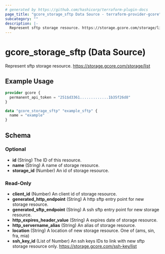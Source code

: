 ```yaml
---
# generated by https://github.com/hashicorp/terraform-plugin-docs
page_title: "gcore_storage_sftp Data Source - terraform-provider-gcore"
subcategory: ""
description: |-
  Represent sftp storage resource. https://storage.gcore.com/storage/list
---
```


# gcore_storage_sftp (Data Source)

Represent sftp storage resource. https://storage.gcore.com/storage/list

## Example Usage

```terraform
provider gcore {
  permanent_api_token = "251$d3361.............1b35f26d8"
}

data "gcore_storage_sftp" "example_sftp" {
  name = "example"
}
```

<!-- schema generated by tfplugindocs -->
## Schema

### Optional

- **id** (String) The ID of this resource.
- **name** (String) A name of storage resource.
- **storage_id** (Number) An id of storage resource.

### Read-Only

- **client_id** (Number) An client id of storage resource.
- **generated_http_endpoint** (String) A http sftp entry point for new storage resource.
- **generated_sftp_endpoint** (String) A ssh sftp entry point for new storage resource.
- **http_expires_header_value** (String) A expires date of storage resource.
- **http_servername_alias** (String) An alias of storage resource.
- **location** (String) A location of new storage resource. One of (ams, sin, fra, mia)
- **ssh_key_id** (List of Number) An ssh keys IDs to link with new sftp storage resource only. https://storage.gcore.com/ssh-key/list


